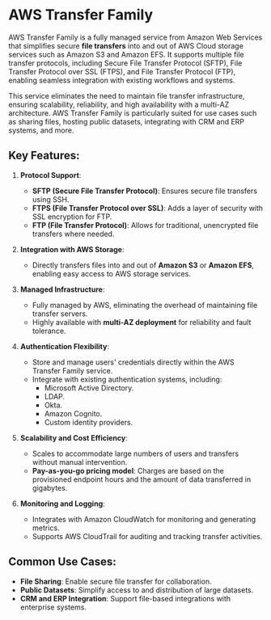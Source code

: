 # AWS Transfer Family

AWS Transfer Family is a fully managed service from Amazon Web Services that simplifies secure **file transfers** into and out of AWS Cloud storage services such as Amazon S3 and Amazon EFS. It supports multiple file transfer protocols, including Secure File Transfer Protocol (SFTP), File Transfer Protocol over SSL (FTPS), and File Transfer Protocol (FTP), enabling seamless integration with existing workflows and systems. 

This service eliminates the need to maintain file transfer infrastructure, ensuring scalability, reliability, and high availability with a multi-AZ architecture. AWS Transfer Family is particularly suited for use cases such as sharing files, hosting public datasets, integrating with CRM and ERP systems, and more. 

## Key Features:
1. **Protocol Support**:
   - **SFTP (Secure File Transfer Protocol)**: Ensures secure file transfers using SSH.
   - **FTPS (File Transfer Protocol over SSL)**: Adds a layer of security with SSL encryption for FTP.
   - **FTP (File Transfer Protocol)**: Allows for traditional, unencrypted file transfers where needed.

2. **Integration with AWS Storage**:
   - Directly transfers files into and out of **Amazon S3** or **Amazon EFS**, enabling easy access to AWS storage services.

3. **Managed Infrastructure**:
   - Fully managed by AWS, eliminating the overhead of maintaining file transfer servers.
   - Highly available with **multi-AZ deployment** for reliability and fault tolerance.

4. **Authentication Flexibility**:
   - Store and manage users' credentials directly within the AWS Transfer Family service.
   - Integrate with existing authentication systems, including:
     - Microsoft Active Directory.
     - LDAP.
     - Okta.
     - Amazon Cognito.
     - Custom identity providers.

5. **Scalability and Cost Efficiency**:
   - Scales to accommodate large numbers of users and transfers without manual intervention.
   - **Pay-as-you-go pricing model**: Charges are based on the provisioned endpoint hours and the amount of data transferred in gigabytes.

6. **Monitoring and Logging**:
   - Integrates with Amazon CloudWatch for monitoring and generating metrics.
   - Supports AWS CloudTrail for auditing and tracking transfer activities.

## Common Use Cases:
- **File Sharing**: Enable secure file transfer for collaboration.
- **Public Datasets**: Simplify access to and distribution of large datasets.
- **CRM and ERP Integration**: Support file-based integrations with enterprise systems.
